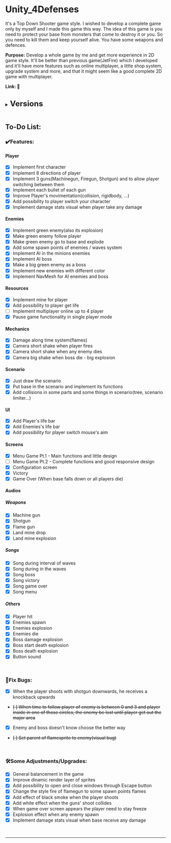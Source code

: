 # Unity_4Defenses

It's a Top Down Shooter game style. I wished to develop a complete game only by myself and I made this game this way.
The idea of this game is you need to protect your base from monsters that come to destroy it or you. So you need to kill them and keep yourself alive. You have some weapons and defences.

<strong>Purpose:</strong> Develop a whole game by me and get more experience in 2D game style. It'll be better than previous game(JetFire) which I developed and it'll have more features such as online multiplayer, a little shop system, upgrade system and more, and that it might seem like a good complete 2D game with multiplayer.

<strong>Link: 🚧</strong>

<br>
<!-- <br> -->

<details>
    <summary><strong><font size = "5">Versions</font></strong></summary>

    0️⃣v0.7.0 - 🏆🏆Beta Single Player has been done
    ✔️Add possibility for player to switch your character
    ✔️Camera short shake when player fires
    ✔️Camera short shake when any enemy dies
    ✔️Camera big shake when boss die - big explosion
    ✔️Pause game functionality has been implemented in single player mode
    ♻️Cinemachine has been implemented, so MainCamera is independent now and player and boss has your own camera
    🛠️Improve dinamic render layer of sprites
    🔥Removed - A little upgrade system(move, damage, life, speed shoot, countdown reloading...)
    🔥Removed - Implement cannon tower lvl 1
    🔥Removed - Implement flame tower lvl 1
    🔥Removed - Implement a kind of shop which allows player to buy new weapons, life, mine and towers
    🔥Removed - For every enemy the player kills, the enemies will drop some coins


    0️⃣v0.6.0 - 🏆Beta Single Player
    ✔️General balancement in the game
    ✔️Just draw the scenario
    ✔️Add collisions in some parts and some things in scenario(tree, scenario limiter...)
    ✔️Implement NavMesh for AI enemies and boss
    ✔️Add possibility to player get more life
    ✔️Implement mine for player
    ✔️Damage along time system(flames)
    ✔️All Audios
    ✔️Configuration screen
    🛠️Change the style fire of flamegun to some spawn points flames
    🛠️Add effect of black smoke when the player shoots
    🛠️Add possibility to open and close windows through Escape button
    🐛Enemy and boss doesn't know choose the better way
    🔥Removed - Implement different stats(skills) for every characters like life, move speed and damage


    0️⃣v0.5.0
    ✔️Menu Game Pt.1 - Main functions and little design
    ✔️Victory
    ✔️Game Over (When base fall down or all players die)
    ✔️Implement AI boss
    ✔️Add Player's life bar
    ✔️Add some spawn points of enemies / Waves System
    ✔️Implement damage stats visual when player take any damage
    ✔️Add possibility for player to switch mouse's aim
    🛠️Implement damage stats visual when base receive any damage
    🛠️Explosion effect when any enemy spawn
    🛠️Add white effect when the guns' shoot collides
    🛠️When game over screen appears the player need to stay freeze
    🐛When the player shoots with shotgun downwards, he receives a knockback upwards


    0️⃣v0.4.0
    ✔️Put base in the scenario and implement its functions
    ✔️Implement green enemy(also its explosion)
    ✔️Add Enemies's life bar
    ✔️Make green enemy go to base and explode
    ✔️Implement new enemies with different color
    ✔️Make a big green enemy as a boss
    ✔️Implement AI in the minions enemies
    ♻️Code improved. Abstract Projectile. Hierarchy.


    0️⃣v0.3.2
    ✔️Implement each bullet of each gun.

    0️⃣v0.3.1
    🚧Implement each bullet of each gun. 🐛There are some bugs.

    0️⃣v0.3.0
    ✔️Implement 3 guns(Machinegun, Firegun, Shotgun) and to allow player switching between them
    ✔️Improve Player's movimentation(collision, rigidbody, ...)
    🚧Implement each bullet of each gun


    0️⃣v0.2.0
    ♻️Readme updated
    🔥Remove .vscode and UserSettings from repository
    ⬆️Project version updated 2021.3.13f1 -> 2021.3.23f1


    0️⃣v0.1.0
    ✔️Implement 8 directions of player


    0️⃣v0.0.0
    ✔️Implement first character
    ✔️Project created
    ✔️Repository created

</details>

<br>

## To-Do List:

### ✔️Features:<br>

#### Player

- [x] Implement first character
- [x] Implement 8 directions of player
- [x] Implement 3 guns(Machinegun, Firegun, Shotgun) and to allow player switching between them
- [x] Implement each bullet of each gun
- [x] Improve Player's movimentation(collision, rigidbody, ...)
- [x] Add possibility to player switch your character
- [x] Implement damage stats visual when player take any damage

#### Enemies

- [x] Implement green enemy(also its explosion)
- [x] Make green enemy follow player
- [x] Make green enemy go to base and explode
- [x] Add some spawn points of enemies / waves system
- [x] Implement AI in the minions enemies
- [x] Implement AI boss
- [x] Make a big green enemy as a boss
- [x] Implement new enemies with different color
- [x] Implement NavMesh for AI enemies and boss

#### Resources

- [x] Implement mine for player
- [x] Add possibility to player get life
- [ ] Implement multiplayer online up to 4 player
- [x] Pause game functionality in single player mode

#### Mechanics

- [x] Damage along time system(flames)
- [x] Camera short shake when player fires
- [x] Camera short shake when any enemy dies
- [x] Camera big shake when boss die - big explosion

#### Scenario

- [x] Just draw the scenario
- [x] Put base in the scenario and implement its functions
- [x] Add collisions in some parts and some things in scenario(tree, scenario limiter...)

#### UI

- [x] Add Player's life bar
- [x] Add Enemies's life bar
- [x] Add possibility for player switch mouse's aim

#### Screens

- [x] Menu Game Pt.1 - Main functions and little design
- [ ] Menu Game Pt.2 - Complete functions and good responsive design
- [x] Configuration screen
- [x] Victory
- [x] Game Over (When base falls down or all players die)

#### Audios

##### Weapons

- [x] Machine gun
- [x] Shotgun
- [x] Flame gun
- [x] Land mine drop
- [x] Land mine explosion

##### Songs

- [x] Song during interval of waves
- [x] Song during in the waves
- [x] Song boss
- [x] Song victory
- [x] Song game over
- [x] Song menu

##### Others

- [x] Player hit
- [x] Enemies spawn
- [x] Enemies explosion
- [x] Enemies die
- [x] Boss damage explosion
- [x] Boss start death explosion
- [x] Boss death explosion
- [x] Button sound

<br>

### 🐛Fix Bugs:<br>

- [x] When the player shoots with shotgun downwards, he receives a knockback upwards
- ~~[ ] When time to follow player of enemy is between 0 and 3 and player inside in one of those circles, the enemy be lost until player get out the major area~~
- [x] Enemy and boss doesn't know choose the better way
- ~~[ ] Set parent of flamesprite to enemy(visual bug)~~

<br>

### 🛠️Some Adjustments/Upgrades:<br>

- [x] General balancement in the game
- [x] Improve dinamic render layer of sprites
- [x] Add possibility to open and close windows through Escape button
- [x] Change the style fire of flamegun to some spawn points flames
- [x] Add effect of black smoke when the player shoots
- [x] Add white effect when the guns' shoot collides
- [x] When game over screen appears the player need to stay freeze
- [x] Explosion effect when any enemy spawn
- [x] Implement damage stats visual when base receive any damage

<br>

---
